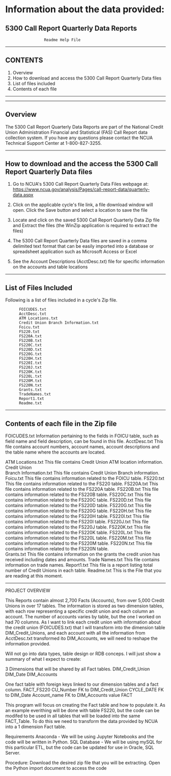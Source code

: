 # Information about the data provided:

 5300 Call Report Quarterly Data Reports 
-------------------------------------------------------------
                     Readme Help File
-------------------------------------------------------------
CONTENTS
-------------------------------------------------------------
1. Overview
2. How to download and access the 5300 Call Report Quarterly Data files 
3. List of files included
4. Contents of each file
-------------------------------------------------------------

----------
Overview
----------
   The 5300 Call Report Quarterly Data Reports are part of the National Credit Union
   Administration Financial and Statistical (FAS) Call Report
   data collection system. If you have any questions please contact
   the NCUA Technical Support Center at 1-800-827-3255.

------------------------------------------------------------------------
How to download and the access the 5300 Call Report Quarterly Data files 
------------------------------------------------------------------------ 
   

1. Go to NCUA's 5300 Call Report Quarterly Data Files webpage at: 
   https://www.ncua.gov/analysis/Pages/call-report-data/quarterly-data.aspx
    
2. Click on the applicable cycle's file link, a file download window
   will open. Click the Save button and select a location to save the file

3. Locate and click on the saved 5300 Call Report Quarterly Data Zip file and Extract the files (the
   WinZip application is required to extract the files)

4. The 5300 Call Report Quarterly Data files are saved in a comma delimited text format that can be 
   easily imported into a database or spreadsheet application such as Microsoft Access or Excel

5. See the Account Descriptions (AcctDesc.txt) file for specific
   information on the accounts and table locations

-----------------------
List of Files Included
-----------------------
   Following is a list of files included in a cycle's Zip file.

   	      FOICUDES.txt
          AcctDesc.txt
          ATM Locations.txt
          Credit Union Branch Information.txt
          Foicu.txt
          FS220.txt 
          FS220A.txt
          FS220B.txt
          FS220C.txt
          FS220D.txt
          FS220G.txt
          FS220H.txt
          FS220I.txt
          FS220J.txt
          FS220K.txt
          FS220L.txt
          FS220M.txt
          FS220N.txt
          Grants.txt
          TradeNames.txt	          
          Report1.txt
          Readme.txt

--------------------------------------
Contents of each file in the Zip file
--------------------------------------
   FOICUDES.txt              Information pertaining to the fields in FOICU table, such as field name and field description, 
                                can be found in this file.
   AcctDesc.txt              This file contains account numbers, account names, account descriptions and the table name 
                                where the accounts are located.
  
   ATM Locations.txt         This file contains Credit Union ATM location information.
   Credit Union          
    Branch Information.txt   This file contains Credit Union Branch information.
   Foicu.txt                 This file contains information related to the FOICU table. 
   FS220.txt                 This file contains information related to the FS220 table.
   FS220A.txt                This file contains information related to the FS220A table.
   FS220B.txt                This file contains information related to the FS220B table.
   FS220C.txt                This file contains information related to the FS220C table.
   FS220D.txt                This file contains information related to the FS220D table.
   FS220G.txt                This file contains information related to the FS220G table.
   FS220H.txt                This file contains information related to the FS220H table.
   FS220I.txt                This file contains information related to the FS220I table.
   FS220J.txt                This file contains information related to the FS220J table.
   FS220K.txt                This file contains information related to the FS220K table.
   FS220L.txt                This file contains information related to the FS220L table.
   FS220M.txt                This file contains information related to the FS220M table.
   FS220N.txt                This file contains information related to the FS220N table.  	   	 
   Grants.txt                This file contains information on the grants the credit union has received including dates and amounts.
   Trade Names.txt           This file contains information on trade names.
   Report1.txt               This file is a report listing total number of Credit Unions in each table.
   Readme.txt                This is the File that you are reading at this moment.



------------------------------------------------------------------------------------------------------------------------------------------
PROJECT OVERVIEW

This Reports contain almost 2,700 Facts (Accounts), from over 5,000 Credit Unions in over 17 tables. The information is stored as two dimension tables, with each row representing a specific credit union and each column an account. The number of accounts varies by table, but the one I worked on had 70 columns.
As I want to link each credit union with information about the credit union (FOICUDES.txt) that I will transform into the dimension table DIM_Credit_Unions, and each account with all the information from AcctDesc.txt transformed ito DIM_Accounts, we will need to reshape the information provided. 
          

Will not go into data types, table design or RDB conceps. I will just show a summary of what I expect to create:

3 Dimensions that will be shared by all Fact tables.
DIM_Credit_Union
DIM_Date
DIM_Accounts

One fact table with foreign keys linked to our dimension tables and a fact column.
FACT_FS220
CU_Number       FK to DIM_Credit_Union
CYCLE_DATE      FK to DIM_Date
Account_name    FK to DIM_Accounts
value          FACT

This program will focus on creating the Fact table and how to populate it. As an example everithing will be done with table FS220, but the code can be modifed to be used in all tables that will be loaded into the same FACT_Table. To do this we need to transform the data provided by NCUA into a 1 dimension Fact table.
 
 
Requirements
Anaconda - We will be using Jupyter Notebooks and the code will be written in Python.
SQL Database - We will be using mySQL for this particular ETL, but the code can be updated for use in Oracle, SQL Server.


Procedure:
Download the desired zip file that you will be extracting.
Open the Python import document to access the code



